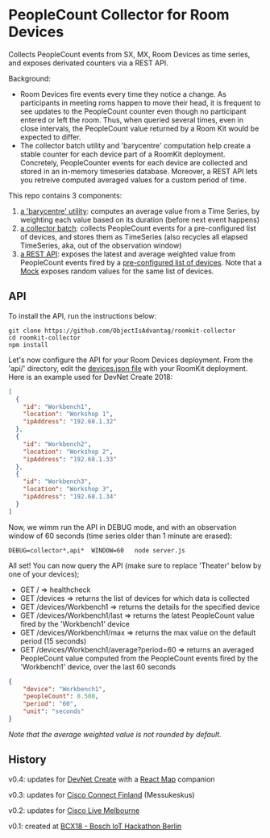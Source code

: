# PeopleCount Collector for Room Devices

Collects PeopleCount events from SX, MX, Room Devices as time series, and exposes derivated counters via a REST API.

Background: 
- Room Devices fire events every time they notice a change. As participants in meeting roms happen to move their head, it is frequent to see updates to the PeopleCount counter even though no participant entered or left the room. Thus, when queried several times, even in close intervals, the PeopleCount value returned by a Room Kit would be expected to differ.
- The collector batch utility and 'barycentre' computation help create a stable counter for each device part of a RoomKit deployment. Concretely, PeopleCounter events for each device are collected and stored in an in-memory timeseries database. Moreover, a REST API lets you retreive computed averaged values for a custom period of time.

This repo contains 3 components:
1. [a 'barycentre' utility](util/barycentre.js): computes an average value from a Time Series, by weighting each value based on its duration (before next event happens)
2. [a collector batch](collector/collector.js): collects PeopleCount events for a pre-configured list of devices, and stores them as TimeSeries (also recycles all elapsed TimeSeries, aka, out of the observation window)
3. [a REST API](server.js): exposes the latest and average weighted value from PeopleCount events fired by a [pre-configured list of devices](devices.json). Note that a [Mock](mock.js) exposes random values for the same list of devices.


## API

To install the API, run the instructions below:

```shell
git clone https://github.com/ObjectIsAdvantag/roomkit-collector
cd roomkit-collector
npm install
```

Let's now configure the API for your Room Devices deployment.
From the 'api/' directory, edit the [devices.json file](api/devices.json) with your RoomKit deployment.
Here is an example used for DevNet Create 2018:

```json
[
  {
    "id": "Workbench1",
    "location": "Workshop 1",
    "ipAddress": "192.68.1.32"
  },
  {
    "id": "Workbench2",
    "location": "Workshop 2",
    "ipAddress": "192.68.1.33"
  },
  {
    "id": "Workbench3",
    "location": "Workshop 3",
    "ipAddress": "192.68.1.34"
  }
]
```

Now, we wimm run the API in DEBUG mode, and with an observation window of 60 seconds (time series older than 1 minute are erased):

```shell
DEBUG=collector*,api*  WINDOW=60   node server.js
```

All set! 
You can now query the API (make sure to replace 'Theater' below by one of your devices);

- GET / => healthcheck
- GET /devices => returns the list of devices for which data is  collected
- GET /devices/Workbench1 => returns the details for the specified device
- GET /devices/Workbench1/last => returns the latest PeopleCount value fired by the 'Workbench1' device
- GET /devices/Workbench1/max => returns the max value on the default period (15 seconds)  
- GET /devices/Workbench1/average?period=60 => returns an averaged PeopleCount value computed from the PeopleCount events fired by the 'Workbench1' device, over the last 60 seconds

```json
{
    "device": "Workbench1",
    "peopleCount": 8.508,
    "period": "60",
    "unit": "seconds"
}
```

_Note that the average weighted value is not rounded by default._


## History

v0.4: updates for [DevNet Create](https://devnetcreate.io/) with a [React Map](https://github.com/ObjectIsAdvantag/roomkit-react-map) companion

v0.3: updates for [Cisco Connect Finland](https://www.cisco.com/c/m/fi_fi/training-events/2018/cisco-connect/index.html#~stickynav=2) (Messukeskus)

v0.2: updates for [Cisco Live Melbourne](https://www.ciscolive.com/anz/)

v0.1: created at [BCX18 - Bosch IoT Hackathon Berlin](https://github.com/ObjectIsAdvantag/hackathon-resources/tree/master/bcx18-berlin)
